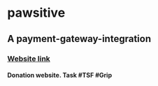 # pawsitive
## A payment-gateway-integration 
### <a href="https://lipsamishra1609.github.io/pawsitive/">Website link</a>
#### Donation website. Task #TSF #Grip
